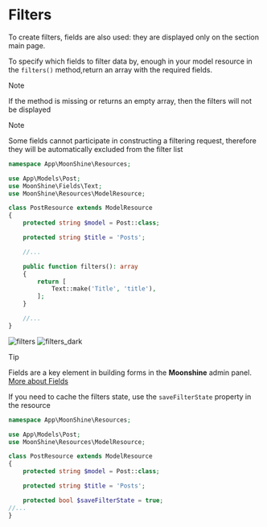 # Filters 

To create filters, fields are also used: they are displayed only on the section main page.  

To specify which fields to filter data by, enough in your model resource in the `filters()` method,return an array with the required fields.  

> [!NOTE]  
> If the method is missing or returns an empty array, then the filters will not be displayed

> [!NOTE]  
> Some fields cannot participate in constructing a filtering request, therefore they will be automatically excluded from the filter list

```php
namespace App\MoonShine\Resources;

use App\Models\Post;
use MoonShine\Fields\Text;
use MoonShine\Resources\ModelResource;

class PostResource extends ModelResource
{
    protected string $model = Post::class;

    protected string $title = 'Posts';

    //...

    public function filters(): array
    {
        return [
            Text::make('Title', 'title'),
        ];
    }

    //...
}
```

![filters](https://raw.githubusercontent.com/moonshine-software/doc/2.x/resources/screenshots/filters.png)
![filters_dark](https://raw.githubusercontent.com/moonshine-software/doc/2.x/resources/screenshots/filters_dark.png)

> [!TIP]
> Fields are a key element in building forms in the **Moonshine** admin panel.
[More about Fields](/docs/{{version}}/fields/index)

If you need to cache the filters state, use the `saveFilterState` property in the resource

```php
namespace App\MoonShine\Resources;

use App\Models\Post;
use MoonShine\Resources\ModelResource;

class PostResource extends ModelResource
{
    protected string $model = Post::class;

    protected string $title = 'Posts';

    protected bool $saveFilterState = true;
//...
}
```
